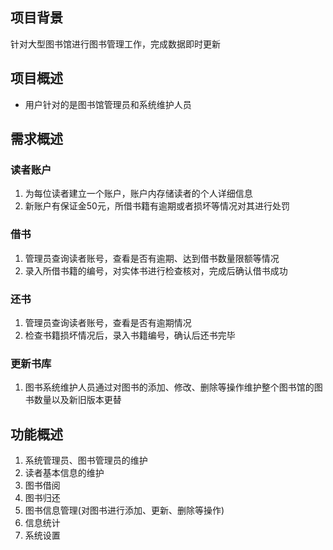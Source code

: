 ## 项目背景
针对大型图书馆进行图书管理工作，完成数据即时更新
## 项目概述
- 用户针对的是图书馆管理员和系统维护人员
## 需求概述
### 读者账户
1. 为每位读者建立一个账户，账户内存储读者的个人详细信息
2. 新账户有保证金50元，所借书籍有逾期或者损坏等情况对其进行处罚
### 借书
1. 管理员查询读者账号，查看是否有逾期、达到借书数量限额等情况
2. 录入所借书籍的编号，对实体书进行检查核对，完成后确认借书成功
### 还书
1. 管理员查询读者账号，查看是否有逾期情况
2. 检查书籍损坏情况后，录入书籍编号，确认后还书完毕
### 更新书库
1. 图书系统维护人员通过对图书的添加、修改、删除等操作维护整个图书馆的图书数量以及新旧版本更替
## 功能概述
1. 系统管理员、图书管理员的维护
2. 读者基本信息的维护
3. 图书借阅
4. 图书归还
5. 图书信息管理(对图书进行添加、更新、删除等操作)
6. 信息统计
7. 系统设置